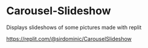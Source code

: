 # Carousel-Slideshow
Displays slideshows of some pictures
made with replit

https://replit.com/@sirdominic/CarouselSlideshow
